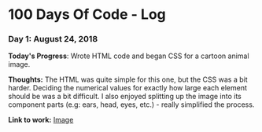 # 100 Days Of Code - Log

### Day 1: August 24, 2018

**Today's Progress**: Wrote HTML code and began CSS for a cartoon animal image.

**Thoughts:** The HTML was quite simple for this one, but the CSS was a bit harder. Deciding the numerical values for exactly how large each element should be was a bit difficult. I also enjoyed splitting up the image into its component parts (e.g: ears, head, eyes, etc.) - really simplified the process.   

**Link to work:** [Image](http://www.example.com)
